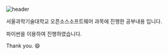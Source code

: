 ![header](https://capsule-render.vercel.app/api?type=waving&color=auto&height=200&section=header&text=오픈소스소프트웨어&fontSize=32)

서울과학기술대학교 오픈소스소프트웨어 과목에 진행한 공부내용 입니다.

파이썬을 이용하여 진행하였습니다.

Thank you. :smile:
